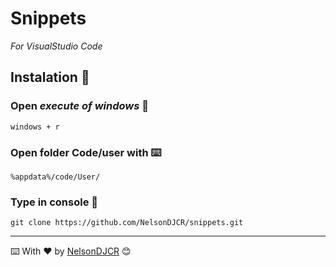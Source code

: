 # Snippets
_For VisualStudio Code_


## Instalation 🚀

### Open *execute of windows* 🔧


```
windows + r
```
### Open folder Code/user with ⌨️

```
%appdata%/code/User/
```


### Type in console 🔩
```
git clone https://github.com/NelsonDJCR/snippets.git
```





---
⌨️ With ❤️ by [NelsonDJCR](https://github.com/NelsonDJCR) 😊
